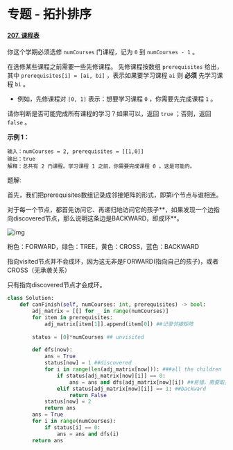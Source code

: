 # 专题 - 拓扑排序

#### [207. 课程表](https://leetcode-cn.com/problems/course-schedule/)

你这个学期必须选修 `numCourses` 门课程，记为 `0` 到 `numCourses - 1` 。

在选修某些课程之前需要一些先修课程。 先修课程按数组 `prerequisites` 给出，其中 `prerequisites[i] = [ai, bi]` ，表示如果要学习课程 `ai` 则 **必须** 先学习课程  `bi` 。

- 例如，先修课程对 `[0, 1]` 表示：想要学习课程 `0` ，你需要先完成课程 `1` 。

请你判断是否可能完成所有课程的学习？如果可以，返回 `true` ；否则，返回 `false` 。

 

**示例 1：**

```
输入：numCourses = 2, prerequisites = [[1,0]]
输出：true
解释：总共有 2 门课程。学习课程 1 之前，你需要完成课程 0 。这是可能的。
```

题解:

首先，我们把prerequisites数组记录成邻接矩阵的形式，即第i个节点与谁相连。

对于每一个节点，都首先访问它、再递归地访问它的孩子**，如果发现一个边指向discovered节点，那么说明这条边是BACKWARD，即成环**。

![img](https://pic2.zhimg.com/80/v2-2162383d7c60bca59d0a1d349976b305_1440w.jpg)

粉色：FORWARD，绿色：TREE，黄色：CROSS，蓝色：BACKWARD

指向visited节点并不会成环，因为这无非是FORWARD(指向自己的孩子)，或者CROSS（无承袭关系）

只有指向discovered节点才会成环。



```python
class Solution:
    def canFinish(self, numCourses: int, prerequisites) -> bool:
        adj_matrix = [[] for _ in range(numCourses)]
        for item in prerequisites:
            adj_matrix[item[1]].append(item[0]) ##记录邻接矩阵
            
        status = [0]*numCourses ## unvisited
        
        def dfs(now):
            ans = True
            status[now] = 1 ##discovered
            for i in range(len(adj_matrix[now])): ###all the children
                if status[adj_matrix[now][i]] == 0:
                    ans = ans and dfs(adj_matrix[now][i]) ##易错，需要取孩子的dfs结果之交
                elif status[adj_matrix[now][i]] == 1: ##backward
                    return False
            status[now] = 2
            return ans
        ans = True
        for i in range(numCourses):
            if status[i] == 0:
                ans = ans and dfs(i)
        return ans
```

